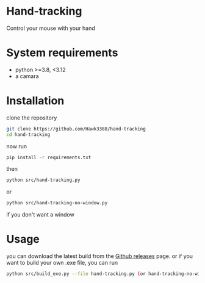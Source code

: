 # Hand-tracking
Control your mouse with your hand

# System requirements
* python >=3.8, <3.12
*  a camara

# Installation
clone the repository
```sh
git clone https://github.com/Hawk3388/hand-tracking
cd hand-tracking
```
now run
```sh
pip install -r requirements.txt
```
then 
```sh
python src/hand-tracking.py
```
or
```sh
python src/hand-tracking-no-window.py
```
if you don't want a window

# Usage
you can download the latest build from the [Github releases](https://github.com/Hawk3388/hand-tracking/releases) page.
or if you want to build your own .exe file, you can run
```sh
python src/build_exe.py --file hand-tracking.py (or hand-tracking-no-window)
```
